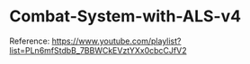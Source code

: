# Combat-System-with-ALS-v4
Reference: https://www.youtube.com/playlist?list=PLn6mfStdbB_7BBWCkEVztYXx0cbcCJfV2

